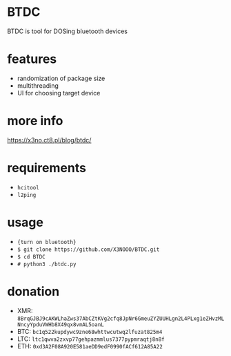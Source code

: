 # BTDC
BTDC is tool for DOSing bluetooth devices

# features
 - randomization of package size
 - multithreading
 - UI for choosing target device

# more info
<https://x3no.ct8.pl/blog/btdc/>

# requirements
 - `hcitool`
 - `l2ping`

# usage
 - `{turn on bluetooth}`
 - `$ git clone https://github.com/X3NOOO/BTDC.git`
 - `$ cd BTDC`
 - `# python3 ./btdc.py`

# donation
 - XMR: `8BrqGJBJ9cAKWLhaZws37AbCZtKVg2cfq8JpNr6GmeuZYZUUHLgn2L4PLxg1eZHvzMLNncyYpduVWHb8X49qx8vmAL5oanL`
 - BTC: `bc1q522kupdywc9zne68whttwcutwq2lfuzat825m4`
 - LTC: `ltc1qwva2zxvp77gehpazmmlus7377pypmraqtj8n8f`
 - ETH: `0xd3A2F08A920E581aeDD9edF0990fACf612A85A22`
